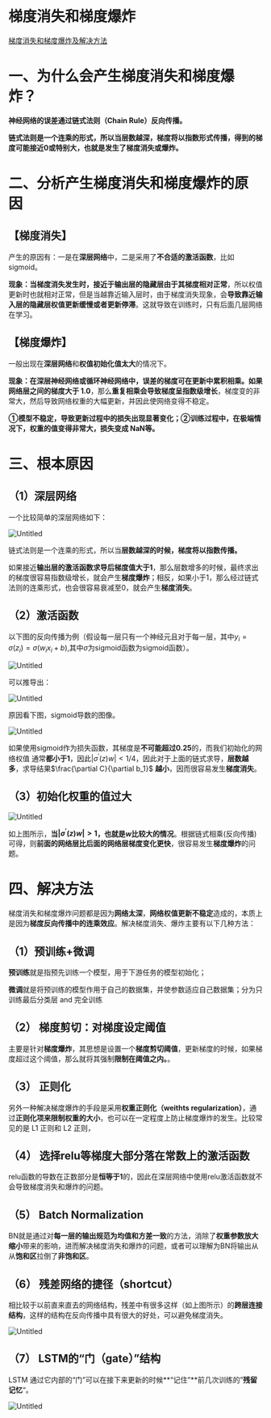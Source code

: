 # 梯度消失和梯度爆炸

[梯度消失和梯度爆炸及解决方法](https://zhuanlan.zhihu.com/p/72589432)

# 一、**为什么会产生梯度消失和梯度爆炸？**

**神经网络的误差通过链式法则（Chain Rule）反向传播。**

**链式法则是一个连乘的形式，所以当层数越深，梯度将以指数形式传播，得到的梯度可能接近0或特别大，也就是发生了梯度消失或爆炸。**

# 二、**分析产生梯度消失和梯度爆炸的原因**

## **【梯度消失】**

产生的原因有：一是在**深层网络**中，二是采用了**不合适的激活函数**，比如sigmoid。

**现象：**当梯度消失发生时，接近于**输出层的隐藏层由于其梯度相对正常**，所以权值更新时也就相对正常，但是当越靠近输入层时，由于梯度消失现象，会**导致靠近输入层的隐藏层权值更新缓慢或者更新停滞**。这就导致在训练时，只有后面几层网络在学习。

## **【梯度爆炸】**

一般出现在**深层网络**和**权值初始化值太大**的情况下。

**现象：**在深层神经网络或循环神经网络中，**误差的梯度可在更新中累积相乘**。如果网络层之间的**梯度大于 1.0**，那么**重复相乘会导致梯度呈指数级增长**，梯度变的非常大，然后导致网络权重的大幅更新，并因此使网络变得不稳定。

**①模型不稳定，导致更新过程中的损失出现显著变化；②训练过程中，在极端情况下，权重的值变得非常大，损失变成 NaN等。**

# 三、根本原因

## （1）**深层网络**

一个比较简单的深层网络如下：

![Untitled](%E6%A2%AF%E5%BA%A6%E6%B6%88%E5%A4%B1%E5%92%8C%E6%A2%AF%E5%BA%A6%E7%88%86%E7%82%B8%2004edb906a69246d8b227d5bfd1fa505c/Untitled.png)

链式法则是一个连乘的形式，所以当**层数越深的时候，梯度将以指数传播。**

如果接近**输出层的激活函数求导后梯度值大于1**，那么层数增多的时候，最终求出的梯度很容易指数级增长，就会产生**梯度爆炸**；相反，如果小于1，那么经过链式法则的连乘形式，也会很容易衰减至0，就会产生**梯度消失**。

## （2）**激活函数**

以下图的反向传播为例（假设每一层只有一个神经元且对于每一层，其中$y_i=\sigma(z_i) = \sigma (w_ix_i+ b)$,其中$\sigma$为sigmoid函数为sigmoid函数）。

![Untitled](%E6%A2%AF%E5%BA%A6%E6%B6%88%E5%A4%B1%E5%92%8C%E6%A2%AF%E5%BA%A6%E7%88%86%E7%82%B8%2004edb906a69246d8b227d5bfd1fa505c/Untitled%201.png)

可以推导出：

![Untitled](%E6%A2%AF%E5%BA%A6%E6%B6%88%E5%A4%B1%E5%92%8C%E6%A2%AF%E5%BA%A6%E7%88%86%E7%82%B8%2004edb906a69246d8b227d5bfd1fa505c/Untitled%202.png)

原因看下图，sigmoid导数的图像。

![Untitled](%E6%A2%AF%E5%BA%A6%E6%B6%88%E5%A4%B1%E5%92%8C%E6%A2%AF%E5%BA%A6%E7%88%86%E7%82%B8%2004edb906a69246d8b227d5bfd1fa505c/Untitled%203.png)

如果使用sigmoid作为损失函数，其梯度是**不可能超过0.25**的，而我们初始化的网络权值
通常**都小于1**，因此$|\sigma^{'}(z)w|<1/4$，因此对于上面的链式求导，**层数越多**，求导结果$\frac{\partial C}{\partial b_1}$
**越小**，因而很容易发生**梯度消失**。

## （3）**初始化权重的值过大**

![Untitled](%E6%A2%AF%E5%BA%A6%E6%B6%88%E5%A4%B1%E5%92%8C%E6%A2%AF%E5%BA%A6%E7%88%86%E7%82%B8%2004edb906a69246d8b227d5bfd1fa505c/Untitled%204.png)

如上图所示，**当$|\sigma^{'}(z)w|>1$，也就是$w$比较大的情况**。根据链式相乘(反向传播)可得，则**前面的网络层比后面的网络层梯度变化更快**，很容易发生**梯度爆炸**的问题。

# 四、**解决方法**

梯度消失和梯度爆炸问题都是因为**网络太深**，**网络权值更新不稳定**造成的，本质上是因为**梯度反向传播中的连乘效应**。解决梯度消失、爆炸主要有以下几种方法：

## （1）预训练+微调

**预训练**就是指预先训练一个模型，用于下游任务的模型初始化；

**微调**就是将预训练的模型作用于自己的数据集，并使参数适应自己数据集；分为只训练最后分类层 and 完全训练

## **（2） 梯度剪切：对梯度设定阈值**

主要是针对**梯度爆炸**，其思想是设置一个**梯度剪切阈值**，更新梯度的时候，如果梯度超过这个阈值，那么就将其强制**限制在阈值之内。**。

## **（3） 正则化**

另外一种解决梯度爆炸的手段是采用**权重正则化（weithts regularization）**，通过**正则化项来限制权重的大小**，也可以在一定程度上防止梯度爆炸的发生。比较常见的是 L1 正则和 L2 正则，

## **（4） 选择relu等梯度大部分落在常数上的激活函数**

relu函数的导数在正数部分是**恒等于1**的，因此在深层网络中使用relu激活函数就不会导致梯度消失和爆炸的问题。

## **（5） Batch Normalization**

BN就是通过对**每一层的输出规范为均值和方差一致**的方法，消除了**权重参数放大缩小**带来的影响，进而解决梯度消失和爆炸的问题，或者可以理解为BN将输出从从**饱和区**拉倒了**非饱和区**。

## **（6） 残差网络的捷径（shortcut）**

相比较于以前直来直去的网络结构，残差中有很多这样（如上图所示）的**跨层连接结构**，这样的结构在反向传播中具有很大的好处，可以避免梯度消失。

![Untitled](%E6%A2%AF%E5%BA%A6%E6%B6%88%E5%A4%B1%E5%92%8C%E6%A2%AF%E5%BA%A6%E7%88%86%E7%82%B8%2004edb906a69246d8b227d5bfd1fa505c/Untitled%205.png)

## **（7） LSTM的“门（gate）”结构**

LSTM 通过它内部的“门”可以在接下来更新的时候**“记住”**前几次训练的”**残留记忆**“。

![Untitled](%E6%A2%AF%E5%BA%A6%E6%B6%88%E5%A4%B1%E5%92%8C%E6%A2%AF%E5%BA%A6%E7%88%86%E7%82%B8%2004edb906a69246d8b227d5bfd1fa505c/Untitled%206.png)